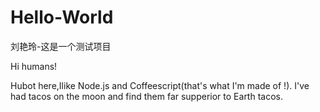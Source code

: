 # Hello-World
刘艳玲-这是一个测试项目


Hi humans!

Hubot here,Ilike Node.js and Coffeescript(that's what I'm made of !).
I've had tacos on the moon and find them far supperior to Earth tacos.
